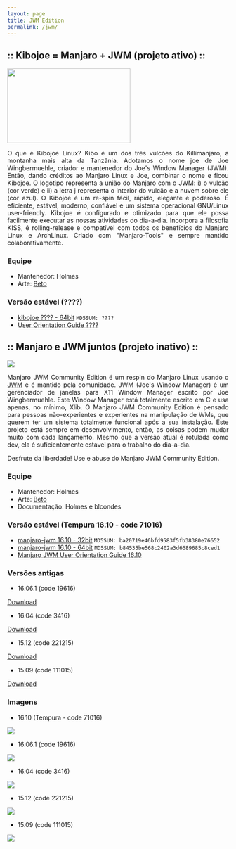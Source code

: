 ```yaml
---
layout: page
title: JWM Edition
permalink: /jwm/
---
```


## :: Kibojoe = Manjaro + JWM (projeto ativo) ::

<img width="280" height="170" src="http://www.auplod.com/u/odulpa956db.png"/>

<p style="text-align: justify;">O que é Kibojoe Linux? Kibo é um dos três vulcões do Killimanjaro, a montanha mais alta da Tanzânia. Adotamos o nome joe de Joe Wingbermuehle, criador e mantenedor do Joe's Window Manager (JWM). Então, dando créditos ao Manjaro Linux e Joe, combinar o nome e ficou Kibojoe. O logotipo representa a união do Manjaro com o JWM: i) o vulcão (cor verde) e ii) a letra j representa o interior do vulcão e a nuvem sobre ele (cor azul). O Kibojoe é um re-spin fácil, rápido, elegante e poderoso. É eficiente, estável, moderno, confiável e um sistema operacional GNU/Linux user-friendly. Kibojoe é configurado e otimizado para que ele possa facilmente executar as nossas atividades do dia-a-dia. Incorpora a filosofia KISS, é rolling-release e compatível com todos os benefícios do Manjaro Linux e ArchLinux. Criado com "Manjaro-Tools" e sempre mantido colaborativamente.</p>

### Equipe

* Mantenedor: Holmes
* Arte: [Beto](https://github.com/betos-graphics)

### Versão estável (????)

* [kibojoe ???? - 64bit](http://kibojoe.org/download.html) `MD5SUM: ????`
* [User Orientation Guide ????](http://kibojoe.org/download.html)

## :: Manjaro e JWM juntos (projeto inativo) ::

<img src="http://www.auplod.com/u/opauld7e9a7.png">

<p style="text-align: justify;">Manjaro JWM Community Edition é um respin do Manjaro Linux usando o <a href="http://joewing.net/projects/jwm/index.shtml">JWM</a> e é mantido pela comunidade. JWM (Joe's Window Manager) é um gerenciador de janelas para X11 Window Manager escrito por Joe Wingbermuehle. 
Este Window Manager está totalmente escrito em C e usa apenas, no mínimo, Xlib. O Manjaro JWM Community Edition é pensado para pessoas não-experientes e experientes na manipulação de WMs, que querem ter um sistema totalmente funcional após a sua instalação. Este projeto está sempre em desenvolvimento, então, as coisas podem mudar muito com cada lançamento. Mesmo que a versão atual é rotulada como dev, ela é suficientemente estável para o trabalho do dia-a-dia.</p> 

<p style="text-align: justify;">Desfrute da liberdade! Use e abuse do Manjaro JWM Community Edition.</p>

### Equipe

* Mantenedor: Holmes
* Arte: [Beto](https://github.com/betos-graphics)
* Documentação: Holmes e blcondes

### Versão estável (Tempura 16.10 - code 71016)

* [manjaro-jwm 16.10 - 32bit](https://sourceforge.net/projects/holmeslinux/files/Manjaro%20JWM%2016.06.1/Code%2019616/manjaro-jwm-community-16.06.1-i686-19616.iso/download) `MD5SUM: ba20719e46bfd9583f5fb38380e76652`
* [manjaro-jwm 16.10 - 64bit](https://sourceforge.net/projects/holmeslinux/files/Manjaro%20JWM%2016.06.1/Code%2019616/manjaro-jwm-community-16.06.1-x86_64-19616.iso/download) `MD5SUM: b84535be568c2402a3d6689685c8ced1`
* [Manjaro JWM User Orientation Guide 16.10](https://sourceforge.net/projects/holmeslinux/files/Documentation/User_Orientation_Guide-16.10.pdf/download)

### Versões antigas

* 16.06.1 (code 19616)

[Download](https://sourceforge.net/projects/holmeslinux/files/Manjaro%20JWM%2016.06.1/)

* 16.04 (code 3416)

[Download](https://sourceforge.net/projects/holmeslinux/files/Manjaro%20JWM%2016.04/Code%203416/) 

* 15.12 (code 221215)

[Download](https://sourceforge.net/projects/holmeslinux/files/Manjaro%20JWM%2015.12/Code%20221215/)

* 15.09 (code 111015)

[Download](https://sourceforge.net/projects/holmeslinux/files/Manjaro%20JWM%2015.09-1/Code%20111015/)

### Imagens

* 16.10 (Tempura - code 71016)

<img src="http://wstaw.org/m/2016/10/08/img1.png">  

* 16.06.1 (code 19616)

<img src="http://i.imgur.com/JWeuGL5.png">

* 16.04 (code 3416)

<img src="http://i.imgur.com/1Xosxvr.png">

* 15.12 (code 221215)

<img src="http://i.imgur.com/aPmwW1p.png">

* 15.09 (code 111015)

<img src="http://i.imgur.com/CDwu3iE.png">
